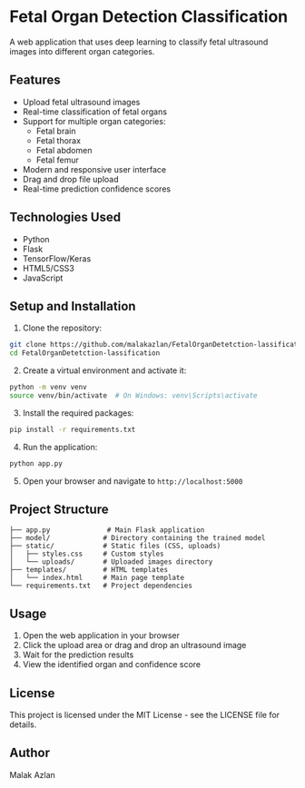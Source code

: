 # Fetal Organ Detection Classification

A web application that uses deep learning to classify fetal ultrasound images into different organ categories.

## Features

- Upload fetal ultrasound images
- Real-time classification of fetal organs
- Support for multiple organ categories:
  - Fetal brain
  - Fetal thorax
  - Fetal abdomen
  - Fetal femur
- Modern and responsive user interface
- Drag and drop file upload
- Real-time prediction confidence scores

## Technologies Used

- Python
- Flask
- TensorFlow/Keras
- HTML5/CSS3
- JavaScript

## Setup and Installation

1. Clone the repository:
```bash
git clone https://github.com/malakazlan/FetalOrganDetetction-lassification.git
cd FetalOrganDetetction-lassification
```

2. Create a virtual environment and activate it:
```bash
python -m venv venv
source venv/bin/activate  # On Windows: venv\Scripts\activate
```

3. Install the required packages:
```bash
pip install -r requirements.txt
```

4. Run the application:
```bash
python app.py
```

5. Open your browser and navigate to `http://localhost:5000`

## Project Structure

```
├── app.py              # Main Flask application
├── model/             # Directory containing the trained model
├── static/            # Static files (CSS, uploads)
│   ├── styles.css     # Custom styles
│   └── uploads/       # Uploaded images directory
├── templates/         # HTML templates
│   └── index.html     # Main page template
└── requirements.txt   # Project dependencies
```

## Usage

1. Open the web application in your browser
2. Click the upload area or drag and drop an ultrasound image
3. Wait for the prediction results
4. View the identified organ and confidence score

## License

This project is licensed under the MIT License - see the LICENSE file for details.

## Author

Malak Azlan 